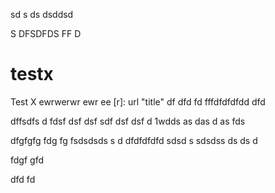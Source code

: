 
sd
s
ds
dsddsd



S
DFSDFDS
FF
D

# testx
Test X
ewrwerwr
ewr
ee
[r]: url "title"
df
dfd
fd
fffdfdfdfdd
dfd

dffsdfs
d
fdsf
dsf
dsf
sdf
dsf
dsf
d
1wdds
as
das
d
as
fds



dfgfgfg
fdg
fg
fsdsdsds
s
d
dfdfdfdfd
sdsd
s
sdsdss
ds
ds
d

fdgf
gfd



dfd
fd
